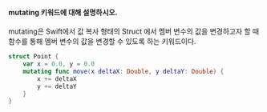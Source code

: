 #### mutating 키워드에 대해 설명하시오.

mutating은 Swift에서 값 복사 형태의 Struct 에서 멤버 변수의 값을 변경하고자 할 때 함수를 통해 멤버 변수의 값을 변경할 수 있도록 하는 키워드이다. 

```swift
struct Point {
	var x = 0.0, y = 0.0
	mutating func move(x deltaX: Double, y deltaY: Double) {
		x += deltaX
		y += deltaY
	}
}
```


